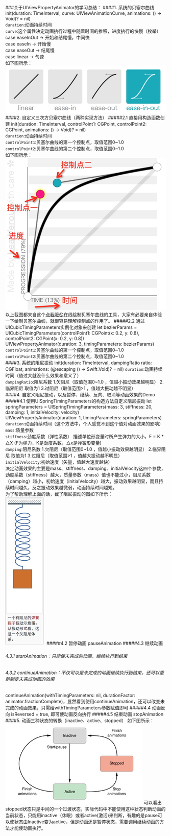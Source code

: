###关于UIViewPropertyAnimator的学习总结：
####1. 系统的贝塞尔曲线
init(duration: TimeInterval, curve: UIViewAnimationCurve, animations: () -> Void)? = nil)<br>
`duration`:动画持续时间<br>
`curve`:这个属性决定动画执行过程中随着时间的推移，进度执行的快慢（枚举）<br>
case easeInOut -> 开始和结尾慢，中间快<br> 
case easeIn -> 开始慢 <br>
case easeOut -> 结尾慢 <br>
case linear -> 匀速 <br>
如下图所示：![image](https://github.com/wangCanHui/UIViewPropertyAnimatorDemo/blob/master/四种类型的贝塞尔曲线图.png)
####2. 自定义三次方贝塞尔曲线（两种实现方法）
#####2.1 直接用构造函数创建
init(duration: TimeInterval, controlPoint1: CGPoint, controlPoint2: CGPoint, animations: () -> Void)? = nil)<br>
`duration`:动画持续时间<br>
`controlPoint1`:贝塞尔曲线的第一个控制点，取值范围0~1.0<br>
`controlPoint2`:贝塞尔曲线的第二个控制点，取值范围0~1.0<br>
如下图所示：<br>![image](https://github.com/wangCanHui/UIViewPropertyAnimatorDemo/blob/master/手动绘制的贝塞尔图形.png)<br>
以上截图都来自这个[点我哦😯](http://cubic-bezier.com/#.1,.79,.23,.88)在线绘制贝塞尔曲线的工具，大家有必要亲自体验一下绘制贝塞尔曲线，就很容易理解控制点的作用了。
#####2.2 通过UICubicTimingParameters实例化对象来创建
let bezierParams = UICubicTimingParameters(controlPoint1: CGPoint(x: 0.2, y: 0.8), controlPoint2: CGPoint(x: 0.2, y: 0.8))<br>
UIViewPropertyAnimator(duration: 3, timingParameters: bezierParams)<br>
`controlPoint1`:贝塞尔曲线的第一个控制点，取值范围0~1.0<br>
`controlPoint2`:贝塞尔曲线的第二个控制点，取值范围0~1.0<br>
####3. 系统的阻尼振动
init(duration: TimeInterval, dampingRatio ratio: CGFloat, animations: (@escaping () -> Swift.Void)? = nil)
`duration`:动画持续时间（值过大就没什么效果和意义了）<br>
`dampingRatio`:阻尼系数 1.欠阻尼（取值范围0~1.0 ，值越小振动效果越明显） 2.临界阻尼 取值为1  3.过阻尼（取值范围>1 ，值越大振动越不明显）<br>
####4. 自定义阻尼振动，以及暂停、继续、反向、取消等动画效果的Demo
#####4.1 使用UISpringTimingParameters的构造方法自定义阻尼振动
let springParameters = UISpringTimingParameters(mass: 3, stiffness: 20, damping: 1, initialVelocity: velocity)<br>
UIViewPropertyAnimator(duration: 1, timingParameters: springParameters)<br>
`duration`:动画持续时间（这个方法中，个人感觉不到这个值对动画效果的影响）<br>
`mass`:质量参数<br>
`stiffness`:劲度系数（弹性系数） 描述单位形变量时所产生弹力的大小，F = K * △X (F为弹力，K是劲度系数，△x是弹簧形变量)<br>
`damping`:阻尼系数 1.欠阻尼（取值范围0~1.0 ，值越小振动效果越明显） 2.临界阻尼 取值为1  3.过阻尼（取值范围>1 ，值越大振动越不明显）<br>
`initialVelocity`:初始速度（矢量，值越大速度越快）<br>
决定动画效果的主要是mass、stiffness、damping、initialVelocity这四个参数，劲度系数（stiffness）越大，质量参数（mass）值也不能过小，阻尼系数（damping）越小，初始速度（initialVelocity）越大，振动效果越明显，而且持续时间越久，反之振动效果越微弱，动画持续时间越短。<br>
为了帮助理解上面的话，截了阻尼振动的图如下所示：<br>
![image](https://github.com/wangCanHui/UIViewPropertyAnimatorDemo/blob/master/%E9%98%BB%E5%B0%BC%E6%8C%AF%E5%8A%A8.png)
#####4.2 暂停动画
pauseAnimation
#####4.3 继续动画
###### 4.3.1 startAnimation：只能使未完成的动画，继续执行到结束
###### 4.3.2 continueAnimation：不仅可以是未完成的动画继续执行到结束，还可以重新制定未完成动画的效果
continueAnimation(withTimingParameters: nil, durationFactor: animator.fractionComplete)，显然看到使用continueAnimation，还可以改变未完成的动画效果，只需给withTimingParameters参数赋值即可
#####4.4 动画反向
isReversed = true, 即可使动画反向执行
#####4.5 结束动画
stopAnimation
####5. 动画三种状态的转换（inactive、active、stopped）
如下图所示：<br>
![image](https://github.com/wangCanHui/UIViewPropertyAnimatorDemo/blob/master/%E5%8A%A8%E7%94%BB%E7%8A%B6%E6%80%81.png)
可以看出stopped状态只是中间的一个过渡状态，实际代码中不能使用这种状态判断动画的当前状态，只能用inactive（休眠）或者active(激活)来判断，有趣的是pause可以使状态由Inactive变为active，但是动画还是暂停状态，需要调用继续动画的方法才能使动画执行。
